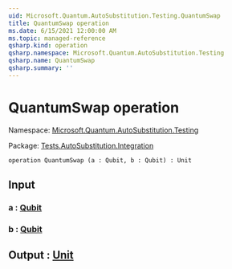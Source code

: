 ```yaml
---
uid: Microsoft.Quantum.AutoSubstitution.Testing.QuantumSwap
title: QuantumSwap operation
ms.date: 6/15/2021 12:00:00 AM
ms.topic: managed-reference
qsharp.kind: operation
qsharp.namespace: Microsoft.Quantum.AutoSubstitution.Testing
qsharp.name: QuantumSwap
qsharp.summary: ''
---
```


# QuantumSwap operation

Namespace: [Microsoft.Quantum.AutoSubstitution.Testing](xref:Microsoft.Quantum.AutoSubstitution.Testing)

Package: [Tests.AutoSubstitution.Integration](https://nuget.org/packages/Tests.AutoSubstitution.Integration)




```qsharp
operation QuantumSwap (a : Qubit, b : Qubit) : Unit
```


## Input

### a : [Qubit](xref:microsoft.quantum.qsharp.valueliterals#qubit-literals)




### b : [Qubit](xref:microsoft.quantum.qsharp.valueliterals#qubit-literals)





## Output : [Unit](xref:microsoft.quantum.qsharp.valueliterals#unit-literal)

